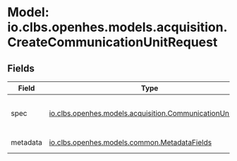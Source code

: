 # Model: io.clbs.openhes.models.acquisition.CreateCommunicationUnitRequest

## Fields

| Field | Type | Description |
| --- | --- | --- |
| spec | [io.clbs.openhes.models.acquisition.CommunicationUnitSpec](model-io-clbs-openhes-models-acquisition-communicationunitspec.md) | The communication unit specification. |
| metadata | [io.clbs.openhes.models.common.MetadataFields](model-io-clbs-openhes-models-common-metadatafields.md) | The metadata fields. |

